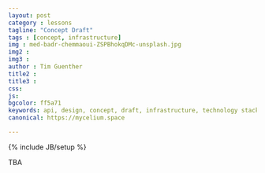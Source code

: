 ```yaml
---
layout: post
category : lessons
tagline: "Concept Draft"
tags : [concept, infrastructure]
img : med-badr-chemmaoui-ZSPBhokqDMc-unsplash.jpg
img2 :
img3 :
author : Tim Guenther
title2 :
title3 :
css:
js:
bgcolor: ff5a71
keywords: api, design, concept, draft, infrastructure, technology stack
canonical: https://mycelium.space

---
```

{% include JB/setup %}

TBA
